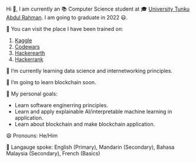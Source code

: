 Hi 👋, I am currently an 📚 Computer Science student at 🎓 [University Tunku Abdul Rahman](https://www.utar.edu.my/). I am going to graduate in 2022 😃.
 
💪 You can visit the place I have been trained on:
1. [Kaggle](https://www.kaggle.com/polarbearyap)
2. [Codewars](https://www.codewars.com/users/polarbearyap)
3. [Hackerearth](https://www.hackerearth.com/@polarbearyap2)
4. [Hackerrank](https://www.hackerrank.com/polarbearyap2)

<!--📫 You can reach me at:-->

🌱 I’m currently learning data science and internetworking principles. 

🔭 I’m going to learn blockchain soon.

🎯 My personal goals:
- Learn software enginerring principles.
- Learn and apply explainable AI/interpretable machine learning in application.
- Learn about blockchain and make blockchain application.

😄 Pronouns: He/Him

💬 Langauge spoke: English (Primary), Mandarin (Secondary), Bahasa Malaysia (Secondary), French (Basics)
